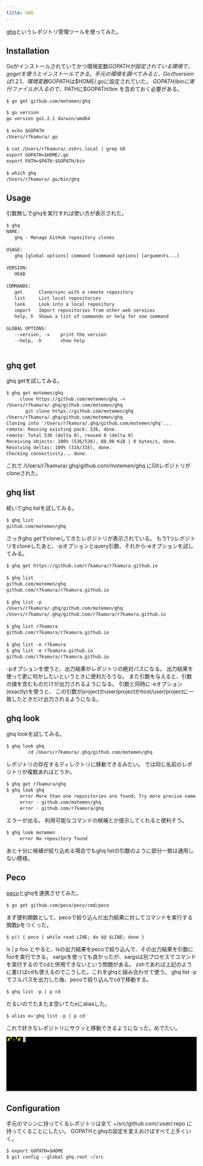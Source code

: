 ```yaml
---
title: GHQ
---
```


[ghq](https://github.com/motemen/ghq)というレポジトリ管理ツールを使ってみた。

## Installation
Goがインストールされていてかつ環境変数$GOPATHが設定されている環境で、go getを使うとインストールできる。
手元の環境を調べてみると、Goのversionは1.2.1、環境変数$GOPATHは$HOME/.goに設定されていた。
$GOPATH/bin に実行ファイルが入るので、$PATHに$GOPATH/bin を含めておく必要がある。

```
$ go get github.com/motemen/ghq
```

```
$ go version
go version go1.2.1 darwin/amd64

$ echo $GOPATH
/Users/r7kamura/.go

$ cat /Users/r7kamura/.zshrc.local | grep GO
export GOPATH=$HOME/.go
export PATH=$PATH:$GOPATH/bin

$ which ghq
/Users/r7kamura/.go/bin/ghq
```

## Usage
引数無しでghqを実行すれば使い方が表示された。

```
$ ghq
NAME:
   ghq - Manage GitHub repository clones

USAGE:
   ghq [global options] command [command options] [arguments...]

VERSION:
   HEAD

COMMANDS:
   get		Clone/sync with a remote repository
   list		List local repositories
   look		Look into a local repository
   import	Import repositories from other web services
   help, h	Shows a list of commands or help for one command
   
GLOBAL OPTIONS:
   --version, -v	print the version
   --help, -h		show help
   
```

## ghq get
ghq getを試してみる。

```
$ ghq get motemen/ghq
     clone https://github.com/motemen/ghq -> /Users/r7kamura/.ghq/github.com/motemen/ghq
       git clone https://github.com/motemen/ghq /Users/r7kamura/.ghq/github.com/motemen/ghq
Cloning into '/Users/r7kamura/.ghq/github.com/motemen/ghq'...
remote: Reusing existing pack: 536, done.
remote: Total 536 (delta 0), reused 0 (delta 0)
Receiving objects: 100% (536/536), 88.96 KiB | 0 bytes/s, done.
Resolving deltas: 100% (316/316), done.
Checking connectivity... done.
```

これで /Users/r7kamura/.ghq/github.com/motemen/ghq にGitレポジトリがcloneされた。


## ghq list
続いてghq listを試してみる。

```
$ ghq list
github.com/motemen/ghq
```

さっきghq getでcloneしてきたレポジトリが表示されている。
もう1つレポジトリをcloneしたあと、-pオプションとquery引数、それから-eオプションを試してみる。

```
$ ghq get https://github.com/r7kamura/r7kamura.github.io

$ ghq list
github.com/motemen/ghq
github.com/r7kamura/r7kamura.github.io

$ ghq list -p
/Users/r7kamura/.ghq/github.com/motemen/ghq
/Users/r7kamura/.ghq/github.com/r7kamura/r7kamura.github.io

$ ghq list r7kamura
github.com/r7kamura/r7kamura.github.io

$ ghq list -e r7kamura
$ ghq list -e r7kamura.github.io
github.com/r7kamura/r7kamura.github.io
```

-pオプションを使うと、出力結果がレポジトリの絶対パスになる。
出力結果を使って更に何かしたいというときに便利だろうな。
また引数を与えると、引数の値を含むものだけが出力されるようになる。
引数と同時に-eオプション(exactly)を使うと、
この引数がprojectかuser/projectかhost/user/projectに一致したときだけ出力されるようになる。

## ghq look
ghq lookを試してみる。

```
$ ghq look ghq
        cd /Users/r7kamura/.ghq/github.com/motemen/ghq
```

レポジトリの存在するディレクトリに移動できるみたい。
では同じ名前のレポジトリが複数あればどうか。

```
$ ghq get r7kamura/ghq
$ ghq look ghq
     error More than one repositories are found; Try more precise name
     error - github.com/motemen/ghq
     error - github.com/r7kamura/ghq
```

エラーが出る。
利用可能なコマンドの候補とか提示してくれると便利そう。

```
$ ghq look motemen
     error No repository found
```

あと十分に候補が絞り込める場合でもghq listの引数のように部分一致は通用しない模様。


## Peco
[peco](https://github.com/peco/peco)とghqを連携させてみた。

```
$ go get github.com/peco/peco/cmd/peco
```

まず便利関数として、pecoで絞り込んだ出力結果に対してコマンドを実行する関数pをつくった。

```
$ p() { peco | while read LINE; do $@ $LINE; done }
```

ls | p foo とやると、lsの出力結果をpecoで絞り込んで、その出力結果を引数にfooを実行できる。
xargsを使っても良かったが、xargsは別プロセスでコマンドを実行するのでcdと併用できないという問題がある。
zshであれば上記のように書けばcdも使えるのでこうした。これをghqと組み合わせて使う。
ghq list -p でフルパスを出力した後、pecoで絞り込んでcdで移動する。

```
$ ghq list -p | p cd
```

だるいのでたまたま空いてたeにaliasした。

```
$ alias e='ghq list -p | p cd'
```

これで好きなレポジトリにサクッと移動できるようになった。めでたい。

![](/images/2014-06-21/ghq.gif)

## Configuration
手元のマシンに持ってくるレポジトリは全て ~/src/github.com/:user/:repo に持ってくることにしたい。
GOPATHとghqの設定を変えおけばすべて上手くいく。

```
$ export GOPATH=$HOME
$ git config --global ghq.root ~/src
```
